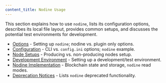```yaml
---
content_title: Nodine Usage
---
```


This section explains how to use `nodine`, lists its configuration options, describes its local file layout, provides common setups, and discusses the potential test environments for development.

* [Options](00_nodine-options.md) - Setting up `nodine`; nodine vs. plugin only options.
* [Configuration](01_nodine-configuration.md) - CLI vs. `config.ini` options; `nodine` example.
* [Node Setups](02_node-setups/index.md) - Producing vs. non-producing nodes setup.
* [Development Environment](03_development-environment/index.md) - Setting up a development/test environment.
* [Nodine Implementation](05_nodine-implementation.md) - Blockchain state and storage, `nodine` read modes.
* [Deprecation Notices](https://github.com/INERY/ine/issues/7597) - Lists `nodine` deprecated functionality.
